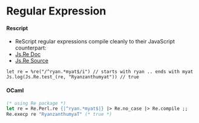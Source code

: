 # Regular Expression

#### Rescript
- ReScript regular expressions compile cleanly to their JavaScript counterpart:
- [Js.Re Doc](https://rescript-lang.org/docs/manual/latest/api/js/re)
- [Js.Re Source](https://github.com/rescript-lang/rescript-compiler/blob/master/jscomp/others/js_re.ml)

```reasonml
let re = %re("/^ryan.*myat$/i") // starts with ryan .. ends with myat
Js.log(Js.Re.test_(re, "Ryanzanthumyat")) // true
```

#### OCaml

```ocaml
(* using Re package *)
let re = Re.Perl.re {|^ryan.*myat$|} |> Re.no_case |> Re.compile ;;
Re.execp re "RyanzanthumyaT" (* true *)
```
